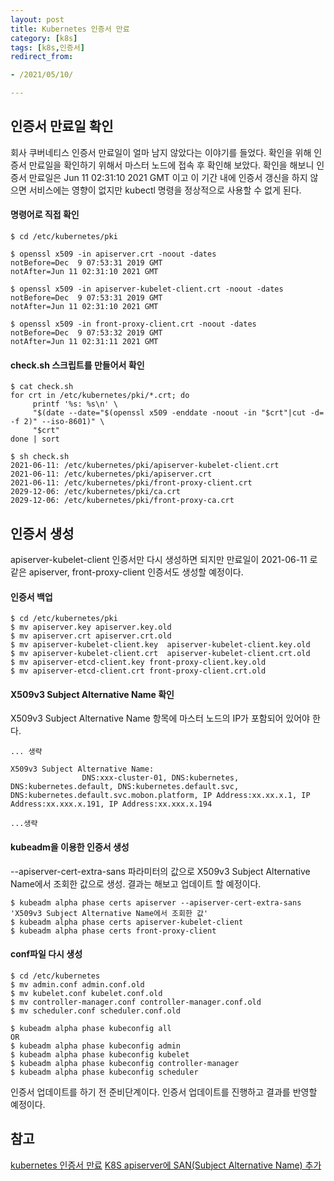 ```yaml
---
layout: post 
title: Kubernetes 인증서 만료
category: [k8s]
tags: [k8s,인증서]
redirect_from:

- /2021/05/10/

---
```


## 인증서 만료일 확인
회사 쿠버네티스 인증서 만료일이 얼마 남지 않았다는 이야기를 들었다. 확인을 위해 인증서 만료일을 확인하기 위해서 마스터 노드에 접속 후 확인해 보았다. 확인을 해보니 인증서 만료일은 Jun 11 02:31:10 2021 GMT 이고 이 기간 내에 인증서 갱신을 하지 않으면 서비스에는 영향이 없지만 kubectl 명령을 정상적으로 사용할 수 없게 된다.      
  
#### 명령어로 직접 확인
```shell  
$ cd /etc/kubernetes/pki

$ openssl x509 -in apiserver.crt -noout -dates
notBefore=Dec  9 07:53:31 2019 GMT
notAfter=Jun 11 02:31:10 2021 GMT

$ openssl x509 -in apiserver-kubelet-client.crt -noout -dates
notBefore=Dec  9 07:53:31 2019 GMT
notAfter=Jun 11 02:31:10 2021 GMT

$ openssl x509 -in front-proxy-client.crt -noout -dates
notBefore=Dec  9 07:53:32 2019 GMT
notAfter=Jun 11 02:31:11 2021 GMT
```
  
#### check.sh 스크립트를 만들어서 확인
```shell  
$ cat check.sh 
for crt in /etc/kubernetes/pki/*.crt; do
     printf '%s: %s\n' \
     "$(date --date="$(openssl x509 -enddate -noout -in "$crt"|cut -d= -f 2)" --iso-8601)" \
     "$crt"
done | sort

$ sh check.sh
2021-06-11: /etc/kubernetes/pki/apiserver-kubelet-client.crt
2021-06-11: /etc/kubernetes/pki/apiserver.crt
2021-06-11: /etc/kubernetes/pki/front-proxy-client.crt
2029-12-06: /etc/kubernetes/pki/ca.crt
2029-12-06: /etc/kubernetes/pki/front-proxy-ca.crt
```  

## 인증서 생성
apiserver-kubelet-client 인증서만 다시 생성하면 되지만 만료일이 2021-06-11 로 같은 apiserver, front-proxy-client 인증서도 생성할 예정이다.  
#### 인증서 백업
```shell  
$ cd /etc/kubernetes/pki
$ mv apiserver.key apiserver.key.old
$ mv apiserver.crt apiserver.crt.old
$ mv apiserver-kubelet-client.key  apiserver-kubelet-client.key.old
$ mv apiserver-kubelet-client.crt  apiserver-kubelet-client.crt.old
$ mv apiserver-etcd-client.key front-proxy-client.key.old
$ mv apiserver-etcd-client.crt front-proxy-client.crt.old
```  
#### X509v3 Subject Alternative Name 확인  
X509v3 Subject Alternative Name 항목에 마스터 노드의 IP가 포함되어 있어야 한다.
```shell  
... 생략

X509v3 Subject Alternative Name: 
                DNS:xxx-cluster-01, DNS:kubernetes, DNS:kubernetes.default, DNS:kubernetes.default.svc, DNS:kubernetes.default.svc.mobon.platform, IP Address:xx.xx.x.1, IP Address:xx.xxx.x.191, IP Address:xx.xxx.x.194
                
...생략
```
#### kubeadm을 이용한 인증서 생성
--apiserver-cert-extra-sans 파라미터의 값으로 X509v3 Subject Alternative Name에서 조회한 값으로 생성. 결과는 해보고 업데이트 할 예정이다.
```shell  
$ kubeadm alpha phase certs apiserver --apiserver-cert-extra-sans 'X509v3 Subject Alternative Name에서 조회한 값'
$ kubeadm alpha phase certs apiserver-kubelet-client
$ kubeadm alpha phase certs front-proxy-client
```   

#### conf파일 다시 생성
```shell  
$ cd /etc/kubernetes
$ mv admin.conf admin.conf.old
$ mv kubelet.conf kubelet.conf.old
$ mv controller-manager.conf controller-manager.conf.old
$ mv scheduler.conf scheduler.conf.old

$ kubeadm alpha phase kubeconfig all
OR
$ kubeadm alpha phase kubeconfig admin
$ kubeadm alpha phase kubeconfig kubelet
$ kubeadm alpha phase kubeconfig controller-manager
$ kubeadm alpha phase kubeconfig scheduler
```  
인증서 업데이트를 하기 전 준비단계이다. 인증서 업데이트를 진행하고 결과를 반영할 예정이다.  

## 참고  
[kubernetes 인증서 만료](https://kangwoo.github.io/devops/kubernetes/apiserver-kubelet-client-certs-expired/)
[K8S apiserver에 SAN(Subject Alternative Name) 추가](https://blusky10.tistory.com/498)

